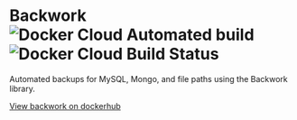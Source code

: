 # Backwork ![Docker Cloud Automated build](https://img.shields.io/docker/cloud/automated/snportals/backwork) ![Docker Cloud Build Status](https://img.shields.io/docker/cloud/build/snportals/backwork)

Automated backups for MySQL, Mongo, and file paths using the Backwork library.

[View backwork on dockerhub](https://hub.docker.com/r/snportals/backwork)

